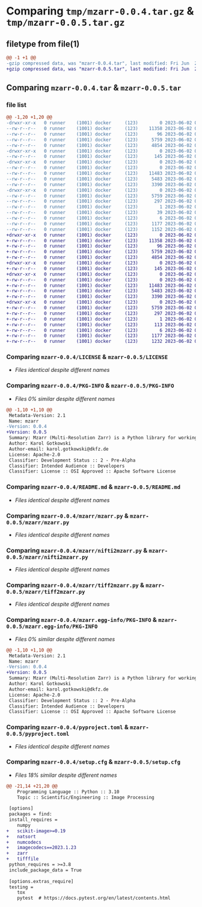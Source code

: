 # Comparing `tmp/mzarr-0.0.4.tar.gz` & `tmp/mzarr-0.0.5.tar.gz`

## filetype from file(1)

```diff
@@ -1 +1 @@
-gzip compressed data, was "mzarr-0.0.4.tar", last modified: Fri Jun  2 08:14:58 2023, max compression
+gzip compressed data, was "mzarr-0.0.5.tar", last modified: Fri Jun  2 09:07:46 2023, max compression
```

## Comparing `mzarr-0.0.4.tar` & `mzarr-0.0.5.tar`

### file list

```diff
@@ -1,20 +1,20 @@
-drwxr-xr-x   0 runner    (1001) docker     (123)        0 2023-06-02 08:14:58.449194 mzarr-0.0.4/
--rw-r--r--   0 runner    (1001) docker     (123)    11358 2023-06-02 08:14:36.000000 mzarr-0.0.4/LICENSE
--rw-r--r--   0 runner    (1001) docker     (123)       96 2023-06-02 08:14:36.000000 mzarr-0.0.4/MANIFEST.in
--rw-r--r--   0 runner    (1001) docker     (123)     5759 2023-06-02 08:14:58.449194 mzarr-0.0.4/PKG-INFO
--rw-r--r--   0 runner    (1001) docker     (123)     4854 2023-06-02 08:14:36.000000 mzarr-0.0.4/README.md
-drwxr-xr-x   0 runner    (1001) docker     (123)        0 2023-06-02 08:14:58.449194 mzarr-0.0.4/mzarr/
--rw-r--r--   0 runner    (1001) docker     (123)      145 2023-06-02 08:14:36.000000 mzarr-0.0.4/mzarr/__init__.py
-drwxr-xr-x   0 runner    (1001) docker     (123)        0 2023-06-02 08:14:58.449194 mzarr-0.0.4/mzarr/_tests/
--rw-r--r--   0 runner    (1001) docker     (123)        0 2023-06-02 08:14:36.000000 mzarr-0.0.4/mzarr/_tests/__init__.py
--rw-r--r--   0 runner    (1001) docker     (123)    11483 2023-06-02 08:14:36.000000 mzarr-0.0.4/mzarr/mzarr.py
--rw-r--r--   0 runner    (1001) docker     (123)     5483 2023-06-02 08:14:36.000000 mzarr-0.0.4/mzarr/nifti2mzarr.py
--rw-r--r--   0 runner    (1001) docker     (123)     3390 2023-06-02 08:14:36.000000 mzarr-0.0.4/mzarr/tiff2mzarr.py
-drwxr-xr-x   0 runner    (1001) docker     (123)        0 2023-06-02 08:14:58.449194 mzarr-0.0.4/mzarr.egg-info/
--rw-r--r--   0 runner    (1001) docker     (123)     5759 2023-06-02 08:14:58.000000 mzarr-0.0.4/mzarr.egg-info/PKG-INFO
--rw-r--r--   0 runner    (1001) docker     (123)      297 2023-06-02 08:14:58.000000 mzarr-0.0.4/mzarr.egg-info/SOURCES.txt
--rw-r--r--   0 runner    (1001) docker     (123)        1 2023-06-02 08:14:58.000000 mzarr-0.0.4/mzarr.egg-info/dependency_links.txt
--rw-r--r--   0 runner    (1001) docker     (123)       39 2023-06-02 08:14:58.000000 mzarr-0.0.4/mzarr.egg-info/requires.txt
--rw-r--r--   0 runner    (1001) docker     (123)        6 2023-06-02 08:14:58.000000 mzarr-0.0.4/mzarr.egg-info/top_level.txt
--rw-r--r--   0 runner    (1001) docker     (123)     1177 2023-06-02 08:14:36.000000 mzarr-0.0.4/pyproject.toml
--rw-r--r--   0 runner    (1001) docker     (123)     1152 2023-06-02 08:14:58.449194 mzarr-0.0.4/setup.cfg
+drwxr-xr-x   0 runner    (1001) docker     (123)        0 2023-06-02 09:07:46.961016 mzarr-0.0.5/
+-rw-r--r--   0 runner    (1001) docker     (123)    11358 2023-06-02 09:07:24.000000 mzarr-0.0.5/LICENSE
+-rw-r--r--   0 runner    (1001) docker     (123)       96 2023-06-02 09:07:24.000000 mzarr-0.0.5/MANIFEST.in
+-rw-r--r--   0 runner    (1001) docker     (123)     5759 2023-06-02 09:07:46.961016 mzarr-0.0.5/PKG-INFO
+-rw-r--r--   0 runner    (1001) docker     (123)     4854 2023-06-02 09:07:24.000000 mzarr-0.0.5/README.md
+drwxr-xr-x   0 runner    (1001) docker     (123)        0 2023-06-02 09:07:46.961016 mzarr-0.0.5/mzarr/
+-rw-r--r--   0 runner    (1001) docker     (123)      145 2023-06-02 09:07:24.000000 mzarr-0.0.5/mzarr/__init__.py
+drwxr-xr-x   0 runner    (1001) docker     (123)        0 2023-06-02 09:07:46.961016 mzarr-0.0.5/mzarr/_tests/
+-rw-r--r--   0 runner    (1001) docker     (123)        0 2023-06-02 09:07:24.000000 mzarr-0.0.5/mzarr/_tests/__init__.py
+-rw-r--r--   0 runner    (1001) docker     (123)    11483 2023-06-02 09:07:24.000000 mzarr-0.0.5/mzarr/mzarr.py
+-rw-r--r--   0 runner    (1001) docker     (123)     5483 2023-06-02 09:07:24.000000 mzarr-0.0.5/mzarr/nifti2mzarr.py
+-rw-r--r--   0 runner    (1001) docker     (123)     3390 2023-06-02 09:07:24.000000 mzarr-0.0.5/mzarr/tiff2mzarr.py
+drwxr-xr-x   0 runner    (1001) docker     (123)        0 2023-06-02 09:07:46.961016 mzarr-0.0.5/mzarr.egg-info/
+-rw-r--r--   0 runner    (1001) docker     (123)     5759 2023-06-02 09:07:46.000000 mzarr-0.0.5/mzarr.egg-info/PKG-INFO
+-rw-r--r--   0 runner    (1001) docker     (123)      297 2023-06-02 09:07:46.000000 mzarr-0.0.5/mzarr.egg-info/SOURCES.txt
+-rw-r--r--   0 runner    (1001) docker     (123)        1 2023-06-02 09:07:46.000000 mzarr-0.0.5/mzarr.egg-info/dependency_links.txt
+-rw-r--r--   0 runner    (1001) docker     (123)      113 2023-06-02 09:07:46.000000 mzarr-0.0.5/mzarr.egg-info/requires.txt
+-rw-r--r--   0 runner    (1001) docker     (123)        6 2023-06-02 09:07:46.000000 mzarr-0.0.5/mzarr.egg-info/top_level.txt
+-rw-r--r--   0 runner    (1001) docker     (123)     1177 2023-06-02 09:07:24.000000 mzarr-0.0.5/pyproject.toml
+-rw-r--r--   0 runner    (1001) docker     (123)     1232 2023-06-02 09:07:46.965016 mzarr-0.0.5/setup.cfg
```

### Comparing `mzarr-0.0.4/LICENSE` & `mzarr-0.0.5/LICENSE`

 * *Files identical despite different names*

### Comparing `mzarr-0.0.4/PKG-INFO` & `mzarr-0.0.5/PKG-INFO`

 * *Files 0% similar despite different names*

```diff
@@ -1,10 +1,10 @@
 Metadata-Version: 2.1
 Name: mzarr
-Version: 0.0.4
+Version: 0.0.5
 Summary: Mzarr (Multi-Resolution Zarr) is a Python library for working with the Mzarr image format
 Author: Karol Gotkowski
 Author-email: karol.gotkowski@dkfz.de
 License: Apache-2.0
 Classifier: Development Status :: 2 - Pre-Alpha
 Classifier: Intended Audience :: Developers
 Classifier: License :: OSI Approved :: Apache Software License
```

### Comparing `mzarr-0.0.4/README.md` & `mzarr-0.0.5/README.md`

 * *Files identical despite different names*

### Comparing `mzarr-0.0.4/mzarr/mzarr.py` & `mzarr-0.0.5/mzarr/mzarr.py`

 * *Files identical despite different names*

### Comparing `mzarr-0.0.4/mzarr/nifti2mzarr.py` & `mzarr-0.0.5/mzarr/nifti2mzarr.py`

 * *Files identical despite different names*

### Comparing `mzarr-0.0.4/mzarr/tiff2mzarr.py` & `mzarr-0.0.5/mzarr/tiff2mzarr.py`

 * *Files identical despite different names*

### Comparing `mzarr-0.0.4/mzarr.egg-info/PKG-INFO` & `mzarr-0.0.5/mzarr.egg-info/PKG-INFO`

 * *Files 0% similar despite different names*

```diff
@@ -1,10 +1,10 @@
 Metadata-Version: 2.1
 Name: mzarr
-Version: 0.0.4
+Version: 0.0.5
 Summary: Mzarr (Multi-Resolution Zarr) is a Python library for working with the Mzarr image format
 Author: Karol Gotkowski
 Author-email: karol.gotkowski@dkfz.de
 License: Apache-2.0
 Classifier: Development Status :: 2 - Pre-Alpha
 Classifier: Intended Audience :: Developers
 Classifier: License :: OSI Approved :: Apache Software License
```

### Comparing `mzarr-0.0.4/pyproject.toml` & `mzarr-0.0.5/pyproject.toml`

 * *Files identical despite different names*

### Comparing `mzarr-0.0.4/setup.cfg` & `mzarr-0.0.5/setup.cfg`

 * *Files 18% similar despite different names*

```diff
@@ -21,14 +21,20 @@
 	Programming Language :: Python :: 3.10
 	Topic :: Scientific/Engineering :: Image Processing
 
 [options]
 packages = find:
 install_requires = 
 	numpy
+	scikit-image>=0.19
+	natsort
+	numcodecs
+	imagecodecs==2023.1.23
+	zarr
+	tifffile
 python_requires = >=3.8
 include_package_data = True
 
 [options.extras_require]
 testing = 
 	tox
 	pytest  # https://docs.pytest.org/en/latest/contents.html
```

